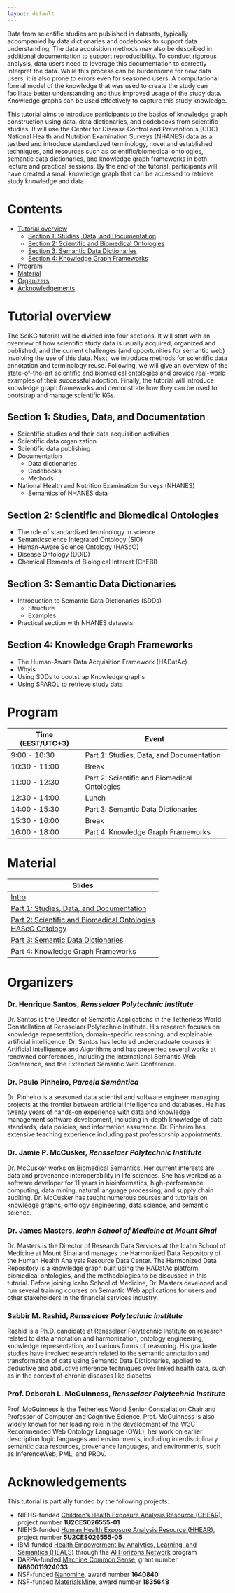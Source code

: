 ```yaml
---
layout: default
---
```


Data from scientific studies are published in datasets, typically accompanied by data dictionaries and codebooks to support data understanding. The data acquisition methods may also be described in additional documentation to support reproducibility. To conduct rigorous analysis, data users need to leverage this documentation to correctly interpret the data. While this process can be burdensome for new data users, it is also prone to errors even for seasoned users. A computational formal model of the knowledge that was used to create the study can facilitate better understanding and thus improved usage of the study data. Knowledge graphs can be used effectively to capture this study knowledge.

This tutorial aims to introduce participants to the basics of knowledge graph construction using data, data dictionaries, and codebooks from scientific studies. It will use the Center for Disease Control and Prevention's (CDC) National Health and Nutrition Examination Surveys (NHANES) data as a testbed and introduce standardized terminology, novel and established techniques, and resources such as scientific/biomedical ontologies, semantic data dictionaries, and knowledge graph frameworks in both lecture and practical sessions. By the end of the tutorial, participants will have created a small knowledge graph that can be accessed to retrieve study knowledge and data.

# Contents

- [Tutorial overview](#tutorial-overview)
  * [Section 1: Studies, Data, and Documentation](#section-1--studies--data--and-documentation)
  * [Section 2: Scientific and Biomedical Ontologies](#section-2--scientific-and-biomedical-ontologies)
  * [Section 3: Semantic Data Dictionaries](#section-3--semantic-data-dictionaries)
  * [Section 4: Knowledge Graph Frameworks](#section-4--knowledge-graph-frameworks)
- [Program](#program)
- [Material](#material)
- [Organizers](#organizers)
- [Acknowledgements](#acknowledgements)

# Tutorial overview

The SciKG tutorial will be divided into four sections. It will start with an overview of how scientific study data is usually acquired, organized and published, and the current challenges (and opportunities for semantic web) involving the use of this data. Next, we introduce methods for scientific data annotation and terminology reuse. Following, we will give an overview of the state-of-the-art scientific and biomedical ontologies and provide real-world examples of their successful adoption. Finally, the tutorial will introduce knowledge graph frameworks and demonstrate how they can be used to bootstrap and manage scientific KGs.

## Section 1: Studies, Data, and Documentation

* Scientific studies and their data acquisition activities
* Scientific data organization
* Scientific data publishing
* Documentation
    * Data dictionaries
    * Codebooks
    * Methods
* National Health and Nutrition Examination Surveys (NHANES)
    * Semantics of NHANES data

## Section 2: Scientific and Biomedical Ontologies

* The role of standardized terminology in science
* Semanticscience Integrated Ontology (SIO)
* Human-Aware Science Ontology (HAScO)
* Disease Ontology (DOID)
* Chemical Elements of Biological Interest (ChEBI)

## Section 3: Semantic Data Dictionaries

* Introduction to Semantic Data Dictionaries (SDDs)
    * Structure
    * Examples
* Practical section with NHANES datasets

## Section 4: Knowledge Graph Frameworks

* The Human-Aware Data Acquisition Framework (HADatAc)
* Whyis
* Using SDDs to bootstrap Knowledge graphs
* Using SPARQL to retrieve study data

# Program

| Time (EEST/UTC+3) | Event                                        |
| ----------------- | -------------------------------------------- |
| 9:00 - 10:30      | Part 1: Studies, Data, and Documentation     |
| 10:30 - 11:00     | Break                                        |
| 11:00 - 12:30     | Part 2: Scientific and Biomedical Ontologies |
| 12:30 - 14:00     | Lunch                                        |
| 14:00 - 15:30     | Part 3: Semantic Data Dictionaries           |
| 15:30 - 16:00     | Break                                        |
| 16:00 - 18:00     | Part 4: Knowledge Graph Frameworks           |

# Material

| Slides                                                                                  |
| --------------------------------------------------------------------------------------- |
| [Intro](slides/SciKG_Tutorial_ESWC-23_Intro.pdf)                                        |
| [Part 1: Studies, Data, and Documentation](slides/SciKG_Tutorial_ESWC-23_Part1.pdf)     |
| [Part 2: Scientific and Biomedical Ontologies](slides/SciKG_Tutorial_ESWC-23_Part2.pdf)<br>[HAScO Ontology](slides/SciKG_Tutorial_ESWC-23_Part2_HAScO.pdf) |
| [Part 3: Semantic Data Dictionaries](slides/SciKG_Tutorial_ESWC-23_Part3.pdf) |
| Part 4: Knowledge Graph Frameworks                                                  |

# Organizers

### Dr. Henrique Santos, *Rensselaer Polytechnic Institute*
Dr. Santos is the Director of Semantic Applications in the Tetherless World Constellation at Rensselaer Polytechnic Institute. His research focuses on knowledge representation, domain-specific reasoning, and explainable artificial intelligence. Dr. Santos has lectured undergraduate courses in Artificial Intelligence and Algorithms and has presented several works at renowned conferences, including the International Semantic Web Conference, and the Extended Semantic Web Conference.

### Dr. Paulo Pinheiro, *Parcela Semântica*
Dr. Pinheiro is a seasoned data scientist and software engineer managing projects at the frontier between artificial intelligence and databases. He has twenty years of hands-on experience with data and knowledge management software development, including in-depth knowledge of data standards, data policies, and information assurance. Dr. Pinheiro has extensive teaching experience including past professorship appointments.

### Dr. Jamie P. McCusker, *Rensselaer Polytechnic Institute*
Dr. McCusker works on Biomedical Semantics. Her current interests are data and provenance interoperability in life sciences. She has worked as a software developer for 11 years in bioinformatics, high-performance computing, data mining, natural language processing, and supply chain auditing. Dr. McCusker has taught numerous courses and tutorials on knowledge graphs, ontology engineering, data science, and semantic science.

### Dr. James Masters, *Icahn School of Medicine at Mount Sinai*
Dr. Masters is the Director of Research Data Services at the Icahn School of Medicine at Mount Sinai and manages the Harmonized Data Repository of the Human Health Analysis Resource Data Center. The Harmonized Data Repository is a knowledge graph built using the HADatAc platform, biomedical ontologies, and the methodologies to be discussed in this tutorial. Before joining Icahn School of Medicine, Dr. Masters developed and run several training courses on Semantic Web applications for users and other stakeholders in the financial services industry.

### Sabbir M. Rashid, *Rensselaer Polytechnic Institute*
Rashid is a Ph.D. candidate at Rensselaer Polytechnic Institute on research related to data annotation and harmonization, ontology engineering, knowledge representation, and various forms of reasoning. His graduate studies have involved research related to the semantic annotation and transformation of data using Semantic Data Dictionaries, applied to deductive and abductive inference techniques over linked health data, such as in the context of chronic diseases like diabetes.

### Prof. Deborah L. McGuinness, *Rensselaer Polytechnic Institute*
Prof. McGuinness is the Tetherless World Senior Constellation Chair and Professor of Computer and Cognitive Science. Prof. McGuinness is also widely known for her leading role in the development of the W3C Recommended Web Ontology Language (OWL), her work on earlier description logic languages and environments, including interdisciplinary semantic data resources, provenance languages, and environments, such as InferenceWeb, PML, and PROV.

# Acknowledgements

This tutorial is partially funded by the following projects:
* NIEHS-funded [Children’s Health Exposure Analysis Resource (CHEAR)](https://reporter.nih.gov/project-details/9062054), project number **1U2CES026555-01**
* NIEHS-funded [Human Health Exposure Analysis Resource (HHEAR)](https://reporter.nih.gov/search/omw727mrOEiYVmxYWQ2GnQ/project-details/10424419), project number **5U2CES026555-05**
* IBM-funded [Health Empowerment by Analytics, Learning, and Semantics (HEALS)](https://idea.rpi.edu/research/projects/heals) through the [AI Horizons Network](https://research.ibm.com/collaborate/horizons-network/) program
* DARPA-funded [Machine Common Sense](https://www.darpa.mil/program/machine-common-sense), grant number **N660011924033**
* NSF-funded [Nanomine](https://www.nsf.gov/awardsearch/showAward?AWD_ID=1640840&HistoricalAwards=false), award number **1640840**
* NSF-funded [MaterialsMine](https://www.nsf.gov/awardsearch/showAward?AWD_ID=1835648&HistoricalAwards=false), award number **1835648**
